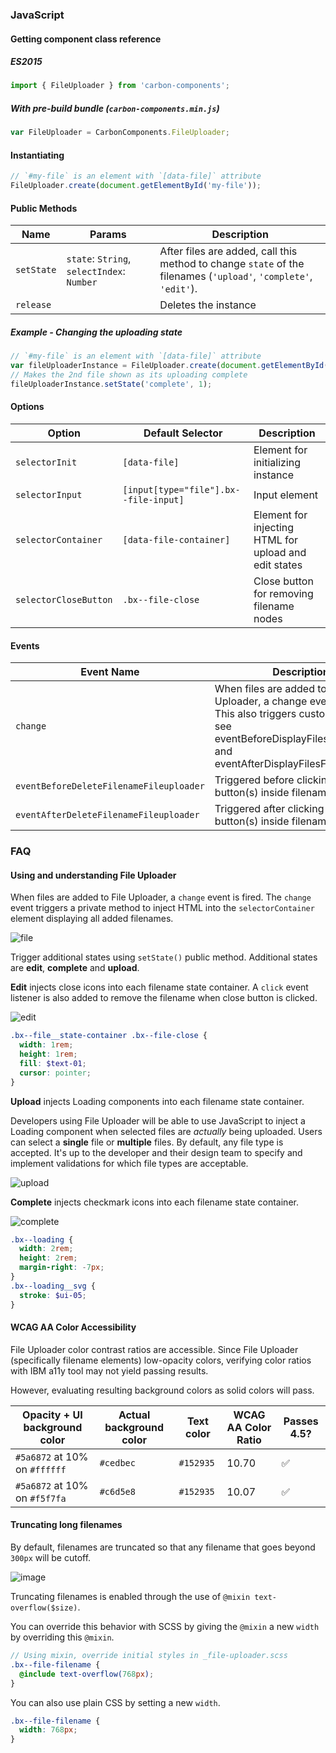 ### JavaScript

#### Getting component class reference

##### ES2015

```javascript
import { FileUploader } from 'carbon-components';
```

##### With pre-build bundle (`carbon-components.min.js`)

```javascript
var FileUploader = CarbonComponents.FileUploader;
```

#### Instantiating

```javascript
// `#my-file` is an element with `[data-file]` attribute
FileUploader.create(document.getElementById('my-file'));
```

#### Public Methods

| Name       | Params                                     | Description                                                                                                      |
| ---------- | ------------------------------------------ | ---------------------------------------------------------------------------------------------------------------- |
| `setState` | `state`: `String`, `selectIndex`: `Number` | After files are added, call this method to change `state` of the filenames (`'upload'`, `'complete'`, `'edit'`). |
| `release`  |                                            | Deletes the instance                                                                                             |

##### Example - Changing the uploading state

```javascript
// `#my-file` is an element with `[data-file]` attribute
var fileUploaderInstance = FileUploader.create(document.getElementById('my-file'));
// Makes the 2nd file shown as its uploading complete
fileUploaderInstance.setState('complete', 1);
```

#### Options

| Option                | Default Selector                      | Description                                           |
| --------------------- | ------------------------------------- | ----------------------------------------------------- |
| `selectorInit`        | `[data-file]`                         | Element for initializing instance                     |
| `selectorInput`       | `[input[type="file"].bx--file-input]` | Input element                                         |
| `selectorContainer`   | `[data-file-container]`               | Element for injecting HTML for upload and edit states |
| `selectorCloseButton` | `.bx--file-close`                     | Close button for removing filename nodes              |

#### Events

| Event Name                              | Description                                                                                                                                                                       |
| --------------------------------------- | --------------------------------------------------------------------------------------------------------------------------------------------------------------------------------- |
| `change`                                | When files are added to File Uploader, a change event is fired. This also triggers custom events; see eventBeforeDisplayFilesFileuploader and eventAfterDisplayFilesFileuploader` |
| `eventBeforeDeleteFilenameFileuploader` | Triggered before clicking on close button(s) inside filename node(s).                                                                                                             |
| `eventAfterDeleteFilenameFileuploader`  | Triggered after clicking on close button(s) inside filename node(s).                                                                                                              |

### FAQ

#### Using and understanding File Uploader

When files are added to File Uploader, a `change` event is fired.
The `change` event triggers a private method to inject HTML into the `selectorContainer` element displaying all added filenames.

![file](https://cloud.githubusercontent.com/assets/4185382/24562175/7fcb4502-160f-11e7-8d9c-5ef4bdd67194.gif)

Trigger additional states using `setState()` public method.
Additional states are **edit**, **complete** and **upload**.

**Edit** injects close icons into each filename state container. A `click` event listener is also added to remove the filename when close button is clicked.

![edit](https://cloud.githubusercontent.com/assets/4185382/24562305/f3660b28-160f-11e7-9c67-c47829597931.gif)

```scss
.bx--file__state-container .bx--file-close {
  width: 1rem;
  height: 1rem;
  fill: $text-01;
  cursor: pointer;
}
```

**Upload** injects Loading components into each filename state container.

Developers using File Uploader will be able to use JavaScript to inject a Loading component when selected files are _actually_ being uploaded.
Users can select a **single** file or **multiple** files.
By default, any file type is accepted.
It's up to the developer and their design team to specify and implement validations for which file types are acceptable.

![upload](https://cloud.githubusercontent.com/assets/4185382/24562332/114feabe-1610-11e7-9aba-3ca74ef9e8cc.gif)

**Complete** injects checkmark icons into each filename state container.

![complete](https://cloud.githubusercontent.com/assets/4185382/24562373/2f901fbc-1610-11e7-97f4-153f16bcbcfc.pngtrun)

```scss
.bx--loading {
  width: 2rem;
  height: 2rem;
  margin-right: -7px;
}
.bx--loading__svg {
  stroke: $ui-05;
}
```

#### WCAG AA Color Accessibility

File Uploader color contrast ratios are accessible.
Since File Uploader (specifically filename elements) low-opacity colors,
verifying color ratios with IBM a11y tool may not yield passing results.

However, evaluating resulting background colors as solid colors will pass.

| Opacity + UI background color | Actual background color | Text color | WCAG AA Color Ratio | Passes 4.5?        |
| ----------------------------- | ----------------------- | ---------- | ------------------- | ------------------ |
| `#5a6872` at 10% on `#ffffff` | `#cedbec`               | `#152935`  | 10.70               | :white_check_mark: |
| `#5a6872` at 10% on `#f5f7fa` | `#c6d5e8`               | `#152935`  | 10.07               | :white_check_mark: |

#### Truncating long filenames

By default, filenames are truncated so that any filename that goes beyond `300px` will be cutoff.

![image](https://cloud.githubusercontent.com/assets/4185382/24562399/4a00f560-1610-11e7-97c1-9113fb299160.png)

Truncating filenames is enabled through the use of `@mixin text-overflow($size)`.

You can override this behavior with SCSS by giving the `@mixin` a new `width` by overriding this `@mixin`.

```scss
// Using mixin, override initial styles in _file-uploader.scss
.bx--file-filename {
  @include text-overflow(768px);
}
```

You can also use plain CSS by setting a new `width`.

```scss
.bx--file-filename {
  width: 768px;
}
```

